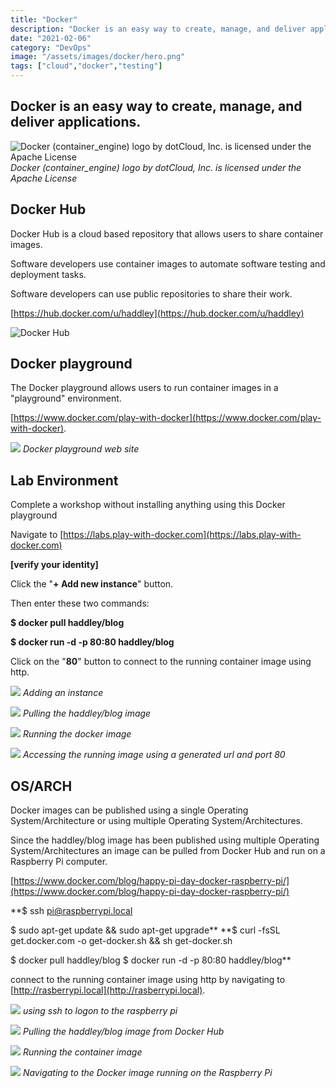 ```yaml
---
title: "Docker"
description: "Docker is an easy way to create, manage, and deliver applications."
date: "2021-02-06"
category: "DevOps"
image: "/assets/images/docker/hero.png"
tags: ["cloud","docker","testing"]
---
```


## Docker is an easy way to create, manage, and deliver applications.

![Docker (container_engine) logo by dotCloud, Inc. is licensed under the Apache License](/assets/images/docker/docker-container-engine-logo.svg)
*Docker (container_engine) logo by dotCloud, Inc. is licensed under the Apache License*


## Docker Hub

Docker Hub is a cloud based repository that allows users to share container images. 

Software developers use container images to automate software testing and deployment tasks.

Software developers can use public repositories to share their work. 

[https://hub.docker.com/u/haddley](https://hub.docker.com/u/haddley)

![Docker Hub](/assets/images/docker/screen-shot-2021-02-06-at-4.11.46-pm.png)


## Docker playground

The Docker playground allows users to run container images in a "playground" environment.

[https://www.docker.com/play-with-docker](https://www.docker.com/play-with-docker).

![](/assets/images/docker/screen-shot-2021-02-09-at-8.55.45-am-994x793.png)
*Docker playground web site*


## Lab Environment

Complete a workshop without installing anything using this Docker playground

Navigate to [https://labs.play-with-docker.com](https://labs.play-with-docker.com)

**[verify your identity]**

Click the "**+ Add new instance**" button.

Then enter these two commands:

**$ docker pull haddley/blog**

**$ docker run -d -p 80:80 haddley/blog**

Click on the "**80**" button to connect to the running container image using http.

![](/assets/images/docker/screen-shot-2021-02-09-at-9.06.33-am-1408x921.png)
*Adding an instance*

![](/assets/images/docker/screen-shot-2021-02-09-at-9.07.07-am-1740x1133.png)
*Pulling the haddley/blog image*

![](/assets/images/docker/screen-shot-2021-02-09-at-9.07.47-am-1740x1143.png)
*Running the docker image*

![](/assets/images/docker/screen-shot-2021-02-09-at-9.08.11-am-1740x1137.png)
*Accessing the running image using a generated url and port 80*


## OS/ARCH

Docker images can be published using a single Operating System/Architecture or using multiple Operating System/Architectures.

Since the haddley/blog image has been published using multiple Operating System/Architectures an image can be pulled from Docker Hub and run on a Raspberry Pi computer.

[https://www.docker.com/blog/happy-pi-day-docker-raspberry-pi/](https://www.docker.com/blog/happy-pi-day-docker-raspberry-pi/)

**$ ssh pi@raspberrypi.local

$ sudo apt-get update && sudo apt-get upgrade**
**$ curl -fsSL get.docker.com -o get-docker.sh && sh get-docker.sh

$ docker pull haddley/blog
$ docker run -d -p 80:80 haddley/blog**

connect to the running container image using http by navigating to [http://rasberrypi.local](http://rasberrypi.local).

![](/assets/images/docker/screen-shot-2021-02-25-at-3.21.15-pm-1128x734.png)
*using ssh to logon to the raspberry pi*

![](/assets/images/docker/screen-shot-2021-02-25-at-3.25.41-pm-1124x732.png)
*Pulling the haddley/blog image from Docker Hub*

![](/assets/images/docker/screen-shot-2021-02-25-at-3.27.03-pm-1132x738.png)
*Running the container image*

![](/assets/images/docker/screen-shot-2021-02-25-at-3.19.21-pm-1622x972.png)
*Navigating to the Docker image running on the Raspberry Pi*
